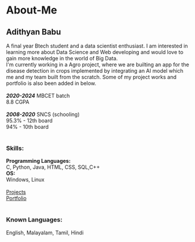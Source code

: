 # About-Me
## Adithyan Babu<br>
A final year Btech student and a data scientist enthusiast.  I am interested in learning more about Data Science and Web developing and would love to gain more knowledge in the world of Big Data.
<br>
I'm currently working in a Agro project, where we are builting an app for the disease detection in crops implemented by integrating an AI model which me and my team built from the scratch.
Some of my project works and portfolio is also been added in below.
<br><br>
***2020-2024*** MBCET batch<br>
          8.8 CGPA
<br><br>
***2008-2020*** SNCS (schooling)<br>
          95.3% - 12th board<br>
          94% - 10th board
<br><br>
### Skills:
**Programming Languages:** <br>
C, Python, Java, HTML, CSS, SQL,C++<br>
**OS:**<br>
Windows, Linux
<br><br>
[Projects](https://github.com/AdithyanBabu)<br>
[Portfolio](https://adithyanbabu.github.io/AdithyanBabu/)
<br><br>
### Known Languages:<br>
English, Malayalam, Tamil, Hindi
